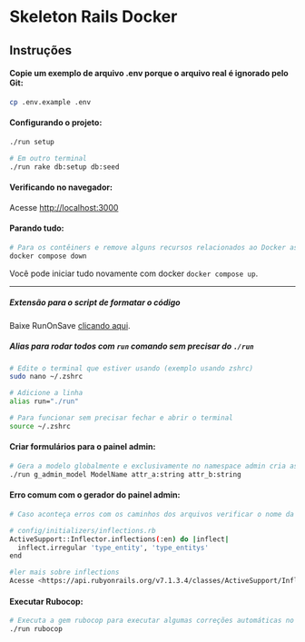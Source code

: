 # Skeleton Rails Docker

## Instruções

#### Copie um exemplo de arquivo .env porque o arquivo real é ignorado pelo Git:

```sh
cp .env.example .env
```

#### Configurando o projeto:

```sh
./run setup

# Em outro terminal
./run rake db:setup db:seed
```

#### Verificando no navegador:

Acesse <http://localhost:3000>

#### Parando tudo:

```sh
# Para os contêiners e remove alguns recursos relacionados ao Docker associados a este projeto.
docker compose down
```

Você pode iniciar tudo novamente com docker `docker compose up`.

---

##### Extensão para o script de formatar o código

Baixe RunOnSave [clicando aqui](https://marketplace.visualstudio.com/items?itemName=emeraldwalk.RunOnSave).

##### Alias para rodar todos com `run` comando sem precisar do `./run`

```sh
# Edite o terminal que estiver usando (exemplo usando zshrc)
sudo nano ~/.zshrc

# Adicione a linha
alias run="./run"

# Para funcionar sem precisar fechar e abrir o terminal
source ~/.zshrc
```

#### Criar formulários para o painel admin:

```sh
# Gera a modelo globalmente e exclusivamente no namespace admin cria as controllers, views e rotas.
./run g_admin_model ModelName attr_a:string attr_b:string
```

#### Erro comum com o gerador do painel admin:

```sh
# Caso aconteça erros com os caminhos dos arquivos verificar o nome da modelo e controllers se não forma alterados pela pluralização do rails, caso aconteça aterar o arquivo de inflecção como no exemplo.

# config/initializers/inflections.rb
ActiveSupport::Inflector.inflections(:en) do |inflect|
  inflect.irregular 'type_entity', 'type_entitys'
end

#ler mais sobre inflections
Acesse <https://api.rubyonrails.org/v7.1.3.4/classes/ActiveSupport/Inflector/Inflections.html>
```

#### Executar Rubocop:

```sh
# Executa a gem rubocop para executar algumas correções automáticas no código.
./run rubocop
```
